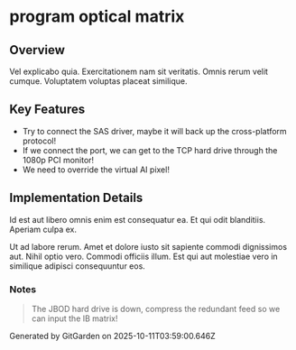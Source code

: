 # program optical matrix

## Overview
Vel explicabo quia. Exercitationem nam sit veritatis. Omnis rerum velit cumque. Voluptatem voluptas placeat similique.

## Key Features
- Try to connect the SAS driver, maybe it will back up the cross-platform protocol!
- If we connect the port, we can get to the TCP hard drive through the 1080p PCI monitor!
- We need to override the virtual AI pixel!

## Implementation Details
Id est aut libero omnis enim est consequatur ea. Et qui odit blanditiis. Aperiam culpa ex.
 Ut ad labore rerum. Amet et dolore iusto sit sapiente commodi dignissimos aut. Nihil optio vero. Commodi officiis illum. Est qui aut molestiae vero in similique adipisci consequuntur eos.

### Notes
> The JBOD hard drive is down, compress the redundant feed so we can input the IB matrix!

Generated by GitGarden on 2025-10-11T03:59:00.646Z